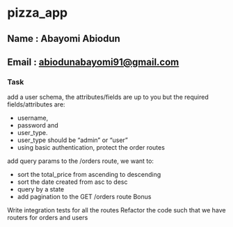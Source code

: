 # pizza_app
## Name : Abayomi Abiodun
## Email : abiodunabayomi91@gmail.com

### Task 
 add a user schema, the attributes/fields are up to you but the required fields/attributes are:

 - username,
 - password and
 - user_type.
 - user_type should be “admin” or “user”
 - using basic authentication, protect the order routes

 add query params to the /orders route, we want to:

 - sort the total_price from ascending to descending
 - sort the date created from asc to desc
 - query by a state
  - add pagination to the GET /orders route
Bonus

 Write integration tests for all the routes
 Refactor the code such that we have routers for orders and users

